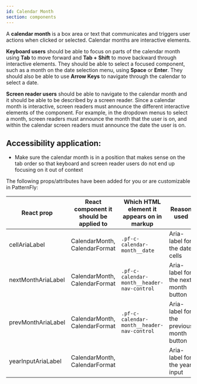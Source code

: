 ```yaml
---
id: Calendar Month
section: components
---
```


A **calendar month** is a box area or text that communicates and triggers user actions when clicked or selected. Calendar months are interactive elements.

**Keyboard users** should be able to focus on parts of the calendar month using **Tab** to move forward and **Tab + Shift** to move backward through interactive elements. They should be able to select a focused component, such as a month on the date selection menu, using **Space** or **Enter**. They should also be able to use **Arrow Keys** to navigate through the calendar to select a date.

**Screen reader users** should be able to navigate to the calendar month and it should be able to be described by a screen reader. Since a calendar month is interactive, screen readers must announce the different interactive elements of the component. For example, in the dropdown menus to select a month, screen readers must announce the month that the user is on, and within the calendar screen readers must announce the date the user is on.

## Accessibility application:

- Make sure the calendar month is in a position that makes sense on the tab order so that keyboard and screen reader users do not end up focusing on it out of context

The following props/attributes have been added for you or are customizable in PatternFly:

| React prop | React component it should be applied to | Which HTML element it appears on in markup | Reason used |
| -- | -- | -- | -- |
| cellAriaLabel | CalendarMonth, CalendarFormat | `.pf-c-calendar-month__date` | Aria-label for the date cells |
| nextMonthAriaLabel | CalendarMonth, CalendarFormat | `.pf-c-calendar-month__header-nav-control` | Aria-label for the next month button |
| prevMonthAriaLabel | CalendarMonth, CalendarFormat | `.pf-c-calendar-month__header-nav-control` | Aria-label for the previous month button |
| yearInputAriaLabel | CalendarMonth, CalendarFormat | | Aria-label for the year input |




